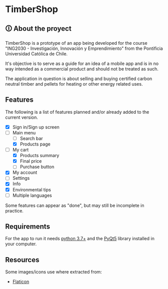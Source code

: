 # TimberShop

## 🛈 About the proyect

TimberShop is a prototype of an app being developed for the course "ING2030 - Investigación, Innovación y Emprendimiento" from the Pontificia Universidad Católica de Chile.

It's objective is to serve as a guide for an idea of a mobile app and is in no way intended as a commercial product and should not be treated as such.

The application in question is about selling and buying certified carbon neutral timber and pellets for heating or other energy related uses.

## Features

The following is a list of features planned and/or already added to the current version.

- [x] Sign in/Sign up screen
- [ ] Main menu
    - [ ] Search bar
    - [x] Products page
- [ ] My cart
    - [x] Products summary
    - [x] Final price
    - [ ] Purchase button
- [x] My account
- [ ] Settings
- [x] Info
- [x] Environmental tips
- [ ] Multiple languages

Some features can appear as "done", but may still be incomplete in practice.

## Requirements

For the app to run it needs [python 3.7+](https://www.python.org/) and the [PyQt5](https://riverbankcomputing.com/software/pyqt/) library installed in your computer.

## Resources

Some images/icons use where extracted from:
* [Flaticon](https://www.flaticon.com)